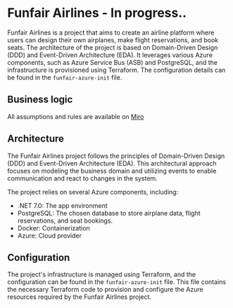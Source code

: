# Funfair Airlines - In progress..

Funfair Airlines is a project that aims to create an airline platform where users can design their own airplanes, make flight reservations, and book seats. The architecture of the project is based on Domain-Driven Design (DDD) and Event-Driven Architecture (EDA). It leverages various Azure components, such as Azure Service Bus (ASB) and PostgreSQL, and the infrastructure is provisioned using Terraform. The configuration details can be found in the `funfair-azure-init` file.

## Business logic

All assumptions and rules are available on [Miro](https://miro.com/app/board/uXjVMJnevlI=/?share_link_id=614941052400) 

## Architecture

The Funfair Airlines project follows the principles of Domain-Driven Design (DDD) and Event-Driven Architecture (EDA). This architectural approach focuses on modeling the business domain and utilizing events to enable communication and react to changes in the system.

The project relies on several Azure components, including:

- .NET 7.0: The app environment
- PostgreSQL: The chosen database to store airplane data, flight reservations, and seat bookings.
- Docker: Containerization
- Azure: Cloud provider

## Configuration

The project's infrastructure is managed using Terraform, and the configuration can be found in the `funfair-azure-init` file. This file contains the necessary Terraform code to provision and configure the Azure resources required by the Funfair Airlines project.

